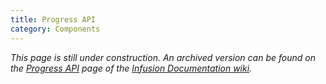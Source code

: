 ```yaml
---
title: Progress API
category: Components
---
```


_This page is still under construction. An archived version can be found on the [Progress
API](http://wiki.fluidproject.org/display/docs/Progress+API) page of the [Infusion Documentation
wiki](http://wiki.fluidproject.org/display/docs/Infusion+Documentation)._
